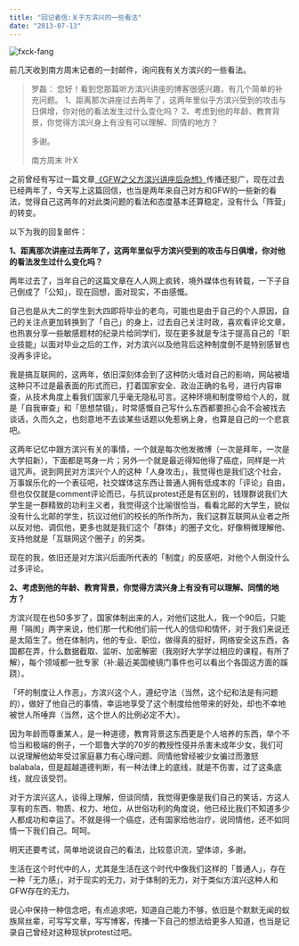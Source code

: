 ```yaml
---
title: "回记者信:关于方滨兴的一些看法"
date: "2013-07-13"
---
```


![fxck-fang](https://static.is26.com/wp-image/2013/07/fxck-fang-1024x682.jpg "方滨兴")

前几天收到南方周末记者的一封邮件，询问我有关方滨兴的一些看法。

> 罗磊： 您好！看到您那篇听方滨兴讲座的博客很感兴趣，有几个简单的补充问题。 1、距离那次讲座过去两年了，这两年里似乎方滨兴受到的攻击与日俱增，你对他的看法发生过什么变化吗？ 2、考虑到他的年龄、教育背景，你觉得方滨兴身上有没有可以理解、同情的地方？
> 
> 多谢。
> 
> 南方周末 叶X

之前曾经有写过一篇文章[《GFW之父方滨兴讲座后杂想》](http://luolei.org/gfw/)传播还挺广，现在过去已经两年了，今天写上这篇回信，也当是两年来自己对方和GFW的一些新的看法，觉得自己这两年的对此类问题的看法和态度基本还算稳定，没有什么「阵营」的转变。

以下为我的回复邮件：

**1、距离那次讲座过去两年了，这两年里似乎方滨兴受到的攻击与日俱增，你对他的看法发生过什么变化吗？**

两年过去了，当年自己的这篇文章在人人网上疯转，境外媒体也有转载，一下子自己倒成了「公知」，现在回想，面对现实，不由感慨。

自己也是从大二的学生到大四即将毕业的老鸟，可能也是由于自己的个人原因，自己的关注点更加转换到了「自己」的身上，过去自己关注时政，喜欢看评论文章，也热衷分享一些敏感题材的纪录片给同学们，现在更多就是专注于提高自己的「职业技能」以面对毕业之后的工作，对方滨兴以及他背后这种制度倒不是特别感冒也没再多评论。

我是搞互联网的，这两年，依旧深刻体会到了这种防火墙对自己的影响，网站被墙这种只不过是最表面的形式而已，打着国家安全、政治正确的名号，进行内容审查，从技术角度上看我们国家几乎毫无隐私可言。这种环境和制度带给个人的，就是「自我审查」和「思想禁锢」，时常感慨自己写什么东西都要担心会不会被找去谈话，久而久之，也刻意地不去谈某些话题以免惹祸上身，也算是自己的一个悲哀吧。

这两年记忆中跟方滨兴有关的事情，一个就是每次他发微博（一次是拜年，一次是大学招新），下面都是骂身一片；另外一个就是最近得知他得了癌症，同样是一片诅咒声。说到网民对方滨兴个人的这种「人身攻击」，我觉得也是我们这个社会，万事娱乐化的一个表征吧，社交媒体这东西让普通人拥有低成本的「评论」自由，但也仅仅就是comment评论而已，与抗议protest还是有区别的，钱理群说我们大学生是一群精致的功利主义者，我觉得这个比喻很恰当，看看北邮的大学生，貌似没有什么北邮的学生，抗议过他们的校长的所作所为，我们这群互联网从业者之所以反对他、调侃他，更多也就是我们这个「群体」的圈子文化，好像稍微理解他、支持他就是「互联网这个圈子」的另类。

现在的我，依旧还是对方滨兴后面所代表的「制度」的反感吧，对他个人倒没什么过多评论。

**2、考虑到他的年龄、教育背景，你觉得方滨兴身上有没有可以理解、同情的地方？**

方滨兴现在也50多岁了，国家体制出来的人，对他们这批人，我一个90后，只能用「隔阂」两字来说，他们那一代和他们前一代人的信仰和情怀，对于我们来说还是太陌生了。他在体制内，他的专业、职位，做得真的挺好，网络安全这东西，各国都在弄，什么数据截取、监听、加密解密（我刚好大学学过相应的课程，有所了解），每个领域都一批专家（补:最近美国棱镜门事件也可以看出个各国这方面的蹊跷）。

「坏的制度让人作恶」，方滨兴这个人，遵纪守法（当然，这个纪和法是有问题的），做好了他自己的事情，幸运地享受了这个制度给他带来的好处，却也不幸地被世人所唾弃（当然，这个世人的比例必定不大）。

因为年龄而尊重某人，是一种道德，教育背景这东西更是个人培养的东西，举个不恰当和极端的例子，一个耶鲁大学的70岁的教授性侵并杀害未成年少女，我们可以说理解他幼年受过家庭暴力有心理问题、同情他曾经被少女骗过而激怒balabala，但是超越道德判断，有一种法律上的底线，就是不伤害，过了这条底线，就应该受罚。

对于方滨兴这人，谈得上理解，但谈同情，我觉得更像是我们自己的笑话，方这人享有的东西、物质、权力、地位，从世俗功利的角度说，他已经比我们不知道多少人都成功和幸运了。不就是得一个癌症，还有国家给他治疗，说同情他，还不如同情一下我们自己。呵呵。

明天还要考试，简单地说说自己的看法，比较意识流，望体谅，多谢。

生活在这个时代中的人，尤其是生活在这个时代中像我们这样的「普通人」，存在一种「无力感」，对于现实的无力，对于体制的无力，对于类似方滨兴这种人和GFW存在的无力。

说心中保持一种信念吧，有点追求吧，知道自己能力不够，依旧是个默默无闻的蚁族屌丝辈，可写写文章，写写博客，传播一下自己的想法给更多人知道，也当是记录自己曾经对这种现状protest过吧。
